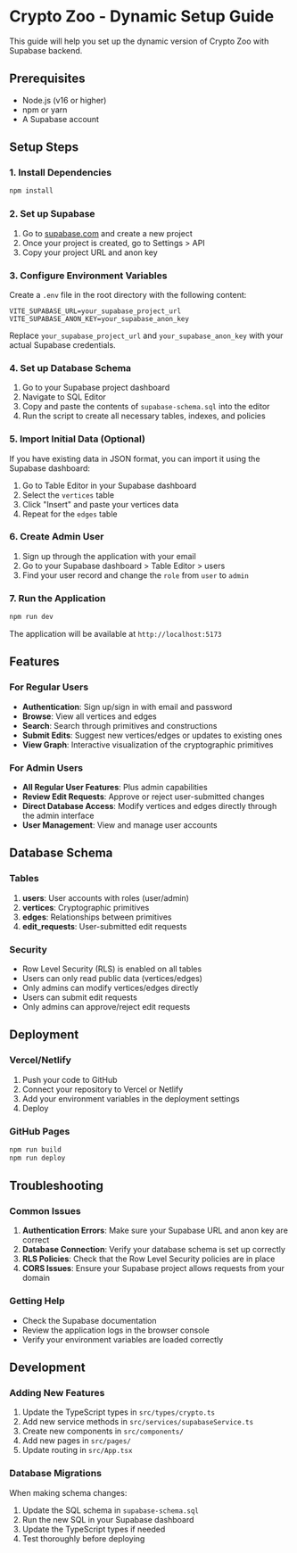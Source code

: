 # Crypto Zoo - Dynamic Setup Guide

This guide will help you set up the dynamic version of Crypto Zoo with Supabase backend.

## Prerequisites

- Node.js (v16 or higher)
- npm or yarn
- A Supabase account

## Setup Steps

### 1. Install Dependencies

```bash
npm install
```

### 2. Set up Supabase

1. Go to [supabase.com](https://supabase.com) and create a new project
2. Once your project is created, go to Settings > API
3. Copy your project URL and anon key

### 3. Configure Environment Variables

Create a `.env` file in the root directory with the following content:

```env
VITE_SUPABASE_URL=your_supabase_project_url
VITE_SUPABASE_ANON_KEY=your_supabase_anon_key
```

Replace `your_supabase_project_url` and `your_supabase_anon_key` with your actual Supabase credentials.

### 4. Set up Database Schema

1. Go to your Supabase project dashboard
2. Navigate to SQL Editor
3. Copy and paste the contents of `supabase-schema.sql` into the editor
4. Run the script to create all necessary tables, indexes, and policies

### 5. Import Initial Data (Optional)

If you have existing data in JSON format, you can import it using the Supabase dashboard:

1. Go to Table Editor in your Supabase dashboard
2. Select the `vertices` table
3. Click "Insert" and paste your vertices data
4. Repeat for the `edges` table

### 6. Create Admin User

1. Sign up through the application with your email
2. Go to your Supabase dashboard > Table Editor > users
3. Find your user record and change the `role` from `user` to `admin`

### 7. Run the Application

```bash
npm run dev
```

The application will be available at `http://localhost:5173`

## Features

### For Regular Users

- **Authentication**: Sign up/sign in with email and password
- **Browse**: View all vertices and edges
- **Search**: Search through primitives and constructions
- **Submit Edits**: Suggest new vertices/edges or updates to existing ones
- **View Graph**: Interactive visualization of the cryptographic primitives

### For Admin Users

- **All Regular User Features**: Plus admin capabilities
- **Review Edit Requests**: Approve or reject user-submitted changes
- **Direct Database Access**: Modify vertices and edges directly through the admin interface
- **User Management**: View and manage user accounts

## Database Schema

### Tables

1. **users**: User accounts with roles (user/admin)
2. **vertices**: Cryptographic primitives
3. **edges**: Relationships between primitives
4. **edit_requests**: User-submitted edit requests

### Security

- Row Level Security (RLS) is enabled on all tables
- Users can only read public data (vertices/edges)
- Only admins can modify vertices/edges directly
- Users can submit edit requests
- Only admins can approve/reject edit requests

## Deployment

### Vercel/Netlify

1. Push your code to GitHub
2. Connect your repository to Vercel or Netlify
3. Add your environment variables in the deployment settings
4. Deploy

### GitHub Pages

```bash
npm run build
npm run deploy
```

## Troubleshooting

### Common Issues

1. **Authentication Errors**: Make sure your Supabase URL and anon key are correct
2. **Database Connection**: Verify your database schema is set up correctly
3. **RLS Policies**: Check that the Row Level Security policies are in place
4. **CORS Issues**: Ensure your Supabase project allows requests from your domain

### Getting Help

- Check the Supabase documentation
- Review the application logs in the browser console
- Verify your environment variables are loaded correctly

## Development

### Adding New Features

1. Update the TypeScript types in `src/types/crypto.ts`
2. Add new service methods in `src/services/supabaseService.ts`
3. Create new components in `src/components/`
4. Add new pages in `src/pages/`
5. Update routing in `src/App.tsx`

### Database Migrations

When making schema changes:

1. Update the SQL schema in `supabase-schema.sql`
2. Run the new SQL in your Supabase dashboard
3. Update the TypeScript types if needed
4. Test thoroughly before deploying
